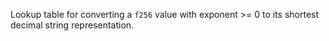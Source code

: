 Lookup table for converting a `f256` value with exponent >= 0 to its shortest 
decimal string representation.
